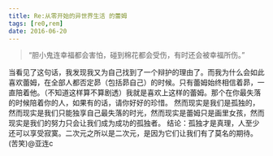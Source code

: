```yaml
---
title: Re:从零开始的异世界生活 的蕾姆
tags: [re0,rem]
date: 2016-06-20
---
```


> “胆小鬼连幸福都会害怕，碰到棉花都会受伤，有时还会被幸福所伤。”

当看见了这句话，我发现我又为自己找到了一个辩护的理由了。而我为什么会如此喜欢蕾姆，在全部人都否定昴（包括昴自己）的时候。只有蕾姆始终相信着昴，一直陪着他。（不知道这样算不算剧透）我就是喜欢上这样的蕾姆。那个在你最失落的时候陪着你的人，如果有的话，请你好好的珍惜。
然而现实是我们是孤独的，然而现实是我们只能独享自己最失落的时光，然而现实是蕾姆只是画里女孩，然而现实是我们的努力只会让我们成为成功的孤独者。
结论：孤独才是真理，人至少还可以享受寂寞。二次元之所以是二次元，是因为它们让我们有了莫名的期待。
(苦笑)@亚连c